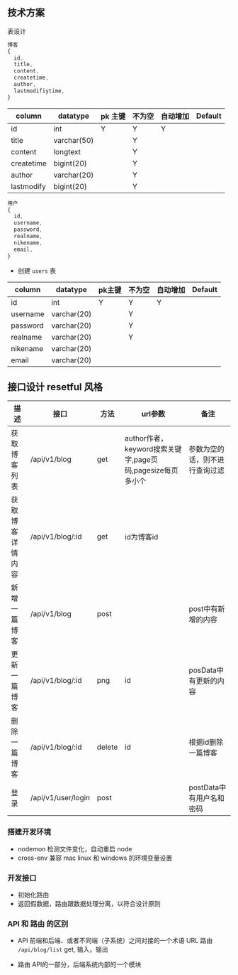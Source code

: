 ## 技术方案

表设计
```js
博客
{
  id,
  title,
  content,
  createtime,
  author,
  lastmodifiytime,
}
```
column|datatype|pk 主键|不为空|自动增加|Default|
--|--|--|--|--|--|
id|int|Y|Y|Y|
title|varchar(50)||Y||
content|longtext||Y||
createtime|bigint(20)||Y|||
author|varchar(20)||Y|||
lastmodify|bigint(20)||Y||

```js
用户
{
  id,
  username,
  password,
  realname,
  nikename,
  email,
}
```

- 创建 `users` 表

column|datatype|pk主键|不为空|自动增加|Default
--|--|--|--|--|--|
id|int|Y|Y|Y||
username|varchar(20)||Y|
password|varchar(20)||Y|
realname|varchar(20)||Y|
nikename|varchar(20)|||
email|varchar(20)||||

## 接口设计 resetful 风格
描述|接口|方法|url参数|备注
--|--|--|--|--|
获取博客列表|/api/v1/blog  |get|author作者，keyword搜索关键字,page页码,pagesize每页多小个|参数为空的话，则不进行查询过滤
获取博客详情内容  |/api/v1/blog/:id  |get|id为博客id|
新增一篇博客  |/api/v1/blog |post||post中有新增的内容|
更新一篇博客  |/api/v1/blog/:id | png|id|posData中有更新的内容
删除一篇博客  |/api/v1/blog/:id |delete|id|根据id删除一篇博客
登录|/api/v1/user/login|post||postData中有用户名和密码


### 搭建开发环境
- nodemon 检测文件变化，自动重启 node
- cross-env 兼容 mac linux 和 windows 的环境变量设置


### 开发接口
- 初始化路由
- 返回假数据，路由跟数据处理分离，以符合设计原则


### API 和 路由 的区别
- API
前端和后端、或者不同端（子系统）之间对接的一个术语
URL 路由 `/api/blog/list` get, 输入，输出

- 路由
API的一部分，后端系统内部的一个模块